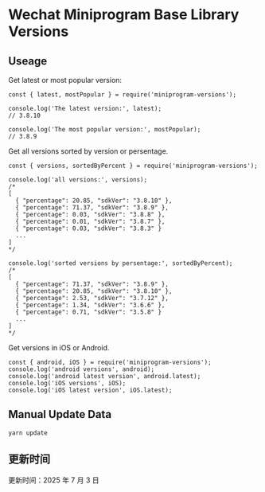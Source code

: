 
# Wechat Miniprogram Base Library Versions

## Useage

Get latest or most popular version:

```;
const { latest, mostPopular } = require('miniprogram-versions');

console.log('The latest version:', latest);
// 3.8.10

console.log('The most popular version:', mostPopular);
// 3.8.9

```

Get all versions sorted by version or persentage.

```
const { versions, sortedByPercent } = require('miniprogram-versions');

console.log('all versions:', versions);
/*
[
  { "percentage": 20.85, "sdkVer": "3.8.10" },
  { "percentage": 71.37, "sdkVer": "3.8.9" },
  { "percentage": 0.03, "sdkVer": "3.8.8" },
  { "percentage": 0.01, "sdkVer": "3.8.7" },
  { "percentage": 0.03, "sdkVer": "3.8.3" }
  ...
]
*/

console.log('sorted versions by persentage:', sortedByPercent);
/*
[
  { "percentage": 71.37, "sdkVer": "3.8.9" },
  { "percentage": 20.85, "sdkVer": "3.8.10" },
  { "percentage": 2.53, "sdkVer": "3.7.12" },
  { "percentage": 1.34, "sdkVer": "3.6.6" },
  { "percentage": 0.71, "sdkVer": "3.5.8" }
  ...
]
*/
```

Get versions in iOS or Android.

```
const { android, iOS } = require('miniprogram-versions');
console.log('android versions', android);
console.log('android latest version', android.latest);
console.log('iOS versions', iOS);
console.log('iOS latest version', iOS.latest);
```

## Manual Update Data

```
yarn update
```

## 更新时间

更新时间：2025 年 7 月 3 日
